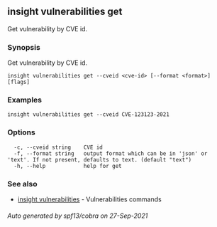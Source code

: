 ## insight vulnerabilities get

Get vulnerability by CVE id.

### Synopsis

Get vulnerability by CVE id.

```
insight vulnerabilities get --cveid <cve-id> [--format <format>] [flags]
```

### Examples

```
insight vulnerabilities get --cveid CVE-123123-2021
```

### Options

```
  -c, --cveid string    CVE id
  -f, --format string   output format which can be in 'json' or 'text'. If not present, defaults to text. (default "text")
  -h, --help            help for get
```

### See also

* [insight vulnerabilities](insight_vulnerabilities.md)	 - Vulnerabilities commands

###### Auto generated by spf13/cobra on 27-Sep-2021
